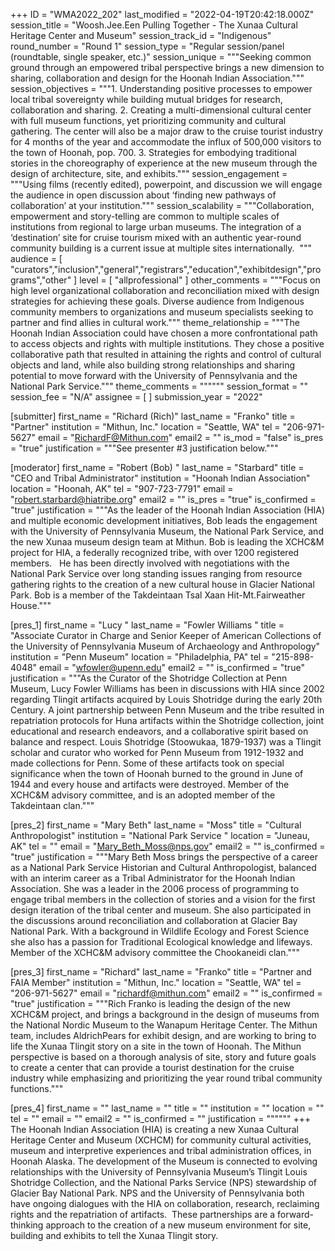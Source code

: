 +++
ID = "WMA2022_202"
last_modified = "2022-04-19T20:42:18.000Z"
session_title = "Woosh.Jee.Een Pulling Together - The Xunaa Cultural Heritage Center and Museum"
session_track_id = "Indigenous"
round_number = "Round 1"
session_type = "Regular session/panel (roundtable, single speaker, etc.)"
session_unique = """Seeking common ground through an empowered tribal perspective brings a new dimension to sharing, collaboration and design for the Hoonah Indian Association."""
session_objectives = """1. Understanding positive processes to empower local tribal sovereignty while building mutual bridges for research, collaboration and sharing. 
2. Creating a multi-dimensional cultural center with full museum functions, yet prioritizing community and cultural gathering. The center will also be a major draw to the cruise tourist industry for 4 months of the year and accommodate the influx of 500,000 visitors to the town of Hoonah, pop. 700.
3. Strategies for embodying traditional stories in the choreography of experience at the new museum through the design of architecture, site, and exhibits."""
session_engagement = """Using films (recently edited), powerpoint, and discussion we will engage the audience in open discussion about ‘finding new pathways of collaboration’ at your institution."""
session_scalability = """Collaboration, empowerment and story-telling are common to multiple scales of institutions from regional to large urban museums. The integration of a ‘destination’ site for cruise tourism mixed with an authentic year-round community building is a current issue at multiple sites internationally. 
"""
audience = [ "curators","inclusion","general","registrars","education","exhibitdesign","programs","other" ]
level = [ "allprofessional" ]
other_comments = """Focus on high level organizational collaboration and reconciliation mixed with design strategies for achieving these goals. Diverse audience from Indigenous community members to organizations and museum specialists seeking to partner and find allies in cultural work."""
theme_relationship = """The Hoonah Indian Association could have chosen a more confrontational path to access objects and rights with multiple institutions. They chose a positive collaborative path that resulted in attaining the rights and control of cultural objects and land, while also building strong relationships and sharing potential to move forward with the University of Pennsylvania and the National Park Service."""
theme_comments = """"""
session_format = ""
session_fee = "N/A"
assignee = [  ]
submission_year = "2022"

[submitter]
first_name = "Richard (Rich)"
last_name = "Franko"
title = "Partner"
institution = "Mithun, Inc."
location = "Seattle, WA"
tel = "206-971-5627"
email = "RichardF@Mithun.com"
email2 = ""
is_mod = "false"
is_pres = "true"
justification = """See presenter #3 justification below."""

[moderator]
first_name = "Robert (Bob) "
last_name = "Starbard"
title = "CEO and Tribal Administrator"
institution = "Hoonah Indian Association"
location = "Hoonah, AK"
tel = "907-723-7791"
email = "robert.starbard@hiatribe.org"
email2 = ""
is_pres = "true"
is_confirmed = "true"
justification = """As the leader of the Hoonah Indian Association (HIA) and multiple economic development initiatives, Bob leads the engagement with the University of Pennsylvania Museum, the National Park Service, and the new Xunaa museum design team at Mithun. Bob is leading the XCHC&M project for HIA, a federally recognized tribe, with over 1200 registered members. 
 He has been directly involved with negotiations with the National Park Service over long standing issues ranging from resource gathering rights to the creation of a new cultural house in Glacier National Park. Bob is a member of the Takdeintaan Tsal Xaan Hit-Mt.Fairweather House."""

[pres_1]
first_name = "Lucy "
last_name = "Fowler Williams "
title = "Associate Curator in Charge and Senior Keeper of American Collections of the University of Pennsylvania Museum of Archaeology and Anthropology"
institution = "Penn Museum"
location = "Philadelphia, PA"
tel = "215-898-4048"
email = "wfowler@upenn.edu"
email2 = ""
is_confirmed = "true"
justification = """As the Curator of the Shotridge Collection at Penn Museum, Lucy Fowler Williams has been in discussions with HIA since 2002 regarding Tlingit artifacts acquired by Louis Shotridge during the early 20th Century. A joint partnership between Penn Museum and the tribe resulted in repatriation protocols for Huna artifacts within the Shotridge collection, joint educational and research endeavors, and a collaborative spirit based on balance and respect. Louis Shotridge (Stoowukaa, 1879-1937) was a Tlingit scholar and curator who worked for Penn Museum from 1912-1932 and made collections for Penn. Some of these artifacts took on special significance when the town of Hoonah burned to the ground in June of 1944 and every house and artifacts were destroyed. Member of the XCHC&M advisory committee, and is an adopted member of the Takdeintaan clan."""

[pres_2]
first_name = "Mary Beth"
last_name = "Moss"
title = "Cultural Anthropologist"
institution = "National Park Service "
location = "Juneau, AK"
tel = ""
email = "Mary_Beth_Moss@nps.gov"
email2 = ""
is_confirmed = "true"
justification = """Mary Beth Moss brings the perspective of a career as a National Park Service Historian and Cultural Anthropologist, balanced with an interim career as a Tribal Administrator for the Hoonah Indian Association. She was a leader in the 2006 process of programming to engage tribal members in the collection of stories and a vision for the first design iteration of the tribal center and museum. She also participated in the discussions around reconciliation and collaboration at Glacier Bay National Park.    With a background in Wildlife Ecology and Forest Science she also has a passion for Traditional Ecological knowledge and lifeways.  Member of the XCHC&M advisory committee the Chookaneidi clan."""

[pres_3]
first_name = "Richard"
last_name = "Franko"
title = "Partner and FAIA Member"
institution = "Mithun, Inc."
location = "Seattle, WA"
tel = "206-971-5627"
email = "richardf@mithun.com"
email2 = ""
is_confirmed = "true"
justification = """Rich Franko is leading the design of the new XCHC&M project, and brings a background in the design of museums from the National Nordic Museum to the Wanapum Heritage Center. The Mithun team, includes AldrichPears for exhibit design, and are working to bring to life the Xunaa Tlingit story on a site in the town of Hoonah. The Mithun perspective is based on a thorough analysis of site, story and future goals to create a center that can provide a tourist destination for the cruise industry while emphasizing and prioritizing the year round tribal community functions."""

[pres_4]
first_name = ""
last_name = ""
title = ""
institution = ""
location = ""
tel = ""
email = ""
email2 = ""
is_confirmed = ""
justification = """"""
+++
The Hoonah Indian Association (HIA) is creating a new Xunaa Cultural Heritage Center and Museum (XCHCM) for community cultural activities, museum and interpretive experiences and tribal administration offices, in Hoonah Alaska. The development of the Museum is connected to evolving relationships with the University of Pennsylvania Museum’s Tlingit Louis Shotridge Collection, and the National Parks Service (NPS) stewardship of Glacier Bay National Park. 
NPS and the University of Pennsylvania both have ongoing dialogues with the HIA on collaboration, research, reclaiming rights and the repatriation of artifacts.  These partnerships are a forward-thinking approach to the creation of a new museum environment for site, building and exhibits to tell the Xunaa Tlingit story. 
